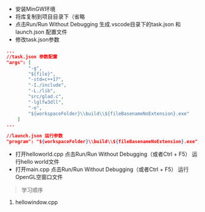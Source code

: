 * 安装MinGW环境
* 将库复制到项目目录下（省略
* 点击Run/Run Without Debugging 生成.vscode目录下的task.json 和 launch.json 配置文件
* 修改task.json参数
```json
...
//task.json 参数配置
"args": [
        "-g",
        "${file}",
        "-std=c++17",
        "-I./include",
        "-L./lib",
        "src/glad.c",
        "-lglfw3dll",
        "-o",
        "${workspaceFolder}\\build\\${fileBasenameNoExtension}.exe"
    ]
...

//launch.json 运行参数
"program": "${workspaceFolder}\\build\\${fileBasenameNoExtension}.exe",
```
* 打开helloworld.cpp 点击Run/Run Without Debugging（或者Ctrl + F5） 运行hello world文件
* 打开main.cpp 点击Run/Run Without Debugging（或者Ctrl + F5） 运行OpenGL空窗口文件


> 学习顺序

1. hellowindow.cpp